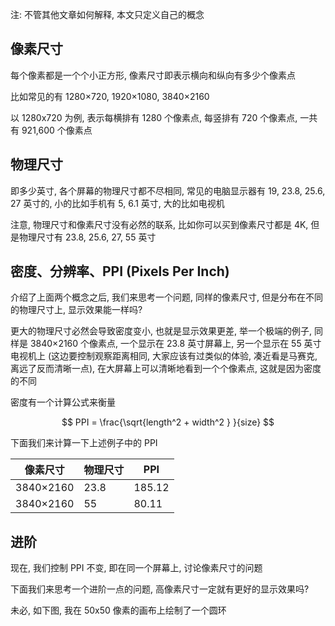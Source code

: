 注: 不管其他文章如何解释, 本文只定义自己的概念

## 像素尺寸

每个像素都是一个个小正方形, 像素尺寸即表示横向和纵向有多少个像素点

比如常见的有 1280×720, 1920×1080, 3840×2160

以 1280x720 为例, 表示每横排有 1280 个像素点, 每竖排有 720 个像素点, 一共有 921,600 个像素点

## 物理尺寸

即多少英寸, 各个屏幕的物理尺寸都不尽相同, 常见的电脑显示器有 19, 23.8, 25.6, 27 英寸的, 小的比如手机有 5, 6.1 英寸, 大的比如电视机

注意, 物理尺寸和像素尺寸没有必然的联系, 比如你可以买到像素尺寸都是 4K, 但是物理尺寸有 23.8, 25.6, 27, 55 英寸

## 密度、分辨率、PPI (Pixels Per Inch)

介绍了上面两个概念之后, 我们来思考一个问题, 同样的像素尺寸, 但是分布在不同的物理尺寸上, 显示效果能一样吗?

更大的物理尺寸必然会导致密度变小, 也就是显示效果更差, 举一个极端的例子, 同样是 3840×2160 个像素点, 一个显示在 23.8 英寸屏幕上, 另一个显示在 55 英寸电视机上 (这边要控制观察距离相同, 大家应该有过类似的体验, 凑近看是马赛克, 离远了反而清晰一点), 在大屏幕上可以清晰地看到一个个像素点, 这就是因为密度的不同

密度有一个计算公式来衡量

$$ PPI = \frac{\sqrt{length^2 + width^2 } }{size} $$

下面我们来计算一下上述例子中的 PPI

| 像素尺寸      | 物理尺寸 | PPI    |
| --------- | ---- | ------ |
| 3840×2160 | 23.8 | 185.12 |
| 3840×2160 | 55   | 80.11  |

## 进阶

现在, 我们控制 PPI 不变, 即在同一个屏幕上, 讨论像素尺寸的问题

下面我们来思考一个进阶一点的问题, 高像素尺寸一定就有更好的显示效果吗?

未必, 如下图, 我在 50x50 像素的画布上绘制了一个圆环









